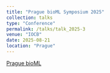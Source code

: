 ```yaml
---
title: "Prague bioML Symposium 2025"
collection: talks
type: "Conference"
permalink: /talks/talk_2025-3
venue: "IOCB"
date: 2025-08-21
location: "Prague"
---
```


[Prague bioML](https://www.uochb.cz/en/event-calendar/341/prague-bioml-symposium-2025)

